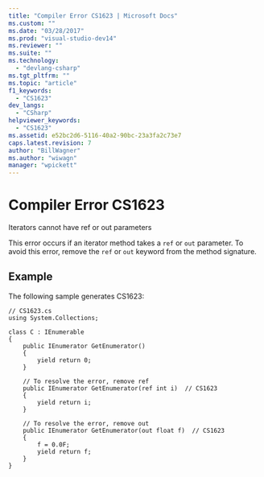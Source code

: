 ```yaml
---
title: "Compiler Error CS1623 | Microsoft Docs"
ms.custom: ""
ms.date: "03/28/2017"
ms.prod: "visual-studio-dev14"
ms.reviewer: ""
ms.suite: ""
ms.technology: 
  - "devlang-csharp"
ms.tgt_pltfrm: ""
ms.topic: "article"
f1_keywords: 
  - "CS1623"
dev_langs: 
  - "CSharp"
helpviewer_keywords: 
  - "CS1623"
ms.assetid: e52bc2d6-5116-40a2-90bc-23a3fa2c73e7
caps.latest.revision: 7
author: "BillWagner"
ms.author: "wiwagn"
manager: "wpickett"
---
```

# Compiler Error CS1623
Iterators cannot have ref or out parameters  
  
 This error occurs if an iterator method takes a `ref` or `out` parameter. To avoid this error, remove the `ref` or `out` keyword from the method signature.  
  
## Example  
 The following sample generates CS1623:  
  
```  
// CS1623.cs  
using System.Collections;  
  
class C : IEnumerable  
{  
    public IEnumerator GetEnumerator()  
    {  
        yield return 0;  
    }  
  
    // To resolve the error, remove ref  
    public IEnumerator GetEnumerator(ref int i)  // CS1623  
    {  
        yield return i;  
    }  
  
    // To resolve the error, remove out  
    public IEnumerator GetEnumerator(out float f)  // CS1623  
    {  
        f = 0.0F;  
        yield return f;  
    }  
}  
```